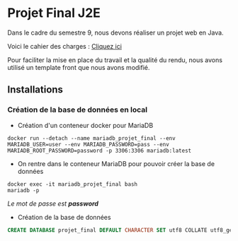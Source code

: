 # Projet Final J2E

Dans le cadre du semestre 9, nous devons réaliser un projet web en Java.

Voici le cahier des charges : [Cliquez ici](../OldProjetFinal/readme/cahier_des_charges.pdf)

Pour faciliter la mise en place du travail et la qualité du rendu, nous avons utilisé un template front que nous avons modifié. 
## Installations

### Création de la base de données en local

- Création d'un conteneur docker pour MariaDB
```
docker run --detach --name mariadb_projet_final --env MARIADB_USER=user --env MARIADB_PASSWORD=pass --env MARIADB_ROOT_PASSWORD=password -p 3306:3306 mariadb:latest
```

- On rentre dans le conteneur MariaDB pour pouvoir créer la base de données
```
docker exec -it mariadb_projet_final bash
mariadb -p
```
*Le mot de passe est ***password****


- Création de la base de données
```sql
CREATE DATABASE projet_final DEFAULT CHARACTER SET utf8 COLLATE utf8_general_ci;
```

